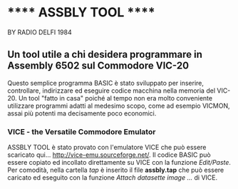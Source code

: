 **** ASSBLY TOOL ****
=====================
BY RADIO DELFI 1984

Un tool utile a chi desidera programmare in Assembly 6502 sul Commodore VIC-20
------------------------------------------------------------------------------
Questo semplice programma BASIC è stato sviluppato per inserire, controllare, indirizzare ed eseguire codice macchina nella memoria del VIC-20. Un tool "fatto in casa" poiché al tempo non era molto conveniente utilizzare programmi adatti al medesimo scopo, come ad esempio VICMON, assai più potenti ma decisamente poco economici.

### VICE - the Versatile Commodore Emulator
ASSBLY TOOL è stato provato con l'emulatore VICE che può essere scaricato qui... http://vice-emu.sourceforge.net/. Il codice BASIC può essere copiato ed incollato direttamente su VICE con la funzione *Edit/Paste*. Per comodità, nella cartella *tap* è inserito il file **assbly.tap** che può essere caricato ed eseguito con la funzione *Attach datasette image ...* di VICE.